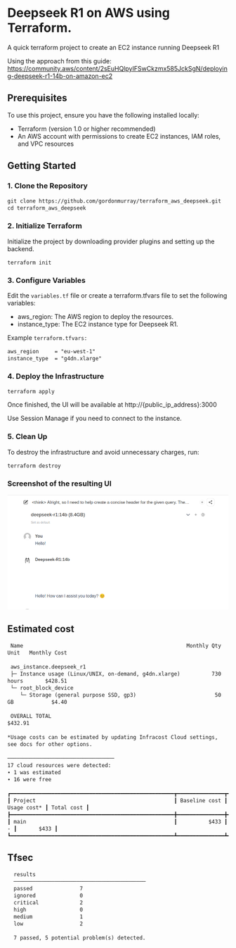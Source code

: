 # Deepseek R1 on AWS using Terraform.

A quick terraform project to create an EC2 instance running Deepseek R1

Using the approach from this guide: https://community.aws/content/2sEuHQlpyIFSwCkzmx585JckSgN/deploying-deepseek-r1-14b-on-amazon-ec2

## Prerequisites

To use this project, ensure you have the following installed locally:

* Terraform (version 1.0 or higher recommended)
* An AWS account with permissions to create EC2 instances, IAM roles, and VPC resources

## Getting Started

### 1. Clone the Repository

```
git clone https://github.com/gordonmurray/terraform_aws_deepseek.git
cd terraform_aws_deepseek
```

### 2. Initialize Terraform

Initialize the project by downloading provider plugins and setting up the backend.

```
terraform init
```

### 3. Configure Variables

Edit the `variables.tf` file or create a terraform.tfvars file to set the following variables:

* aws_region: The AWS region to deploy the resources.
* instance_type: The EC2 instance type for Deepseek R1.

Example `terraform.tfvars:`

```
aws_region     = "eu-west-1"
instance_type  = "g4dn.xlarge"
```

### 4. Deploy the Infrastructure

```
terraform apply
```

Once finished, the UI will be available at http://{public_ip_address}:3000

Use Session Manage if you need to connect to the instance.

### 5. Clean Up

To destroy the infrastructure and avoid unnecessary charges, run:

```
terraform destroy
```


### Screenshot of the resulting UI

![Ollama AI](images/ollama.png)


## Estimated cost

```
 Name                                                    Monthly Qty  Unit   Monthly Cost

 aws_instance.deepseek_r1
 ├─ Instance usage (Linux/UNIX, on-demand, g4dn.xlarge)          730  hours       $428.51
 └─ root_block_device
    └─ Storage (general purpose SSD, gp3)                         50  GB            $4.40

 OVERALL TOTAL                                                                   $432.91

*Usage costs can be estimated by updating Infracost Cloud settings, see docs for other options.

──────────────────────────────────
17 cloud resources were detected:
∙ 1 was estimated
∙ 16 were free

┏━━━━━━━━━━━━━━━━━━━━━━━━━━━━━━━━━━━━━━━━━━━━━━━━━━━━┳━━━━━━━━━━━━━━━┳━━━━━━━━━━━━━┳━━━━━━━━━━━━┓
┃ Project                                            ┃ Baseline cost ┃ Usage cost* ┃ Total cost ┃
┣━━━━━━━━━━━━━━━━━━━━━━━━━━━━━━━━━━━━━━━━━━━━━━━━━━━━╋━━━━━━━━━━━━━━━╋━━━━━━━━━━━━━╋━━━━━━━━━━━━┫
┃ main                                               ┃          $433 ┃           - ┃       $433 ┃
┗━━━━━━━━━━━━━━━━━━━━━━━━━━━━━━━━━━━━━━━━━━━━━━━━━━━━┻━━━━━━━━━━━━━━━┻━━━━━━━━━━━━━┻━━━━━━━━━━━━┛
```

## Tfsec

```
  results
  ──────────────────────────────────────────
  passed               7
  ignored              0
  critical             2
  high                 0
  medium               1
  low                  2

  7 passed, 5 potential problem(s) detected.
  ```